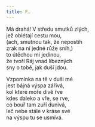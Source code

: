 ```yaml
---
title: F…
---
```


  

Má drahá! V středu smutků zlých,  
jež oblétají cestu mou,  
(ach, smutnou tak, že nepostih  
zrak na ní jedné růže sníh,)  
to útěchou mi jedinou,  
že tvoří Ráj vnad líbezných  
sny o tobě, jak duší jdou.

  

Vzpomínka na tě v duši mé  
jest bájná výspa zářivá,  
kol které moře divě řve  
kdes daleko a vře, se rve,  
co bouř tam zuří dunivá,  
leč nebe stále v kráse své  
na výspu tu se usmívá.
